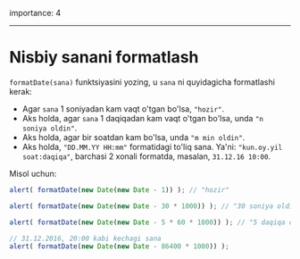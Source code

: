 importance: 4

---

# Nisbiy sanani formatlash

`formatDate(sana)` funktsiyasini yozing, u `sana` ni quyidagicha formatlashi kerak:

- Agar `sana` 1 soniyadan kam vaqt o'tgan bo'lsa, `"hozir"`.
- Aks holda, agar `sana` 1 daqiqadan kam vaqt o'tgan bo'lsa, unda `"n soniya oldin"`.
- Aks holda, agar bir soatdan kam bo'lsa, unda `"m min oldin"`.
- Aks holda, `"DD.MM.YY HH:mm"` formatidagi to'liq sana. Ya'ni: `"kun.oy.yil soat:daqiqa"`, barchasi 2 xonali formatda, masalan, `31.12.16 10:00`.

Misol uchun:

```js
alert( formatDate(new Date(new Date - 1)) ); // "hozir"

alert( formatDate(new Date(new Date - 30 * 1000)) ); // "30 soniya oldin"

alert( formatDate(new Date(new Date - 5 * 60 * 1000)) ); // "5 daqiqa oldin"

// 31.12.2016, 20:00 kabi kechagi sana
alert( formatDate(new Date(new Date - 86400 * 1000)) );
```
